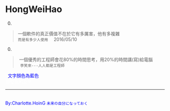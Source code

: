# HongWeiHao  
  
  
0. 
> 一個軟件的真正價值不在於它有多厲害，他有多複雜   
<code>而是有多少人使用  </code> 2016/05/10  
  
  
0. 
>  一個優秀的工程師會花80%的時間思考，用20%的時間講(寫)給電腦   
<code> 李笑來---人人都是工程師 </code>  
  
  
<font color="blue">文字顏色為藍色</font>  
<font color="white">要反白的文字<font>  
  
---

　　　　　　　　　　　　　　　　　　　　　　　　　　　　　　　　　　<font color="blue">By:Charlotte.HoinG <code>未来の自分になっておく</code></font>
